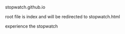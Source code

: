 stopwatch.github.io

root file is index and will be redirected to stopwatch.html 

experience the stopwatch 
